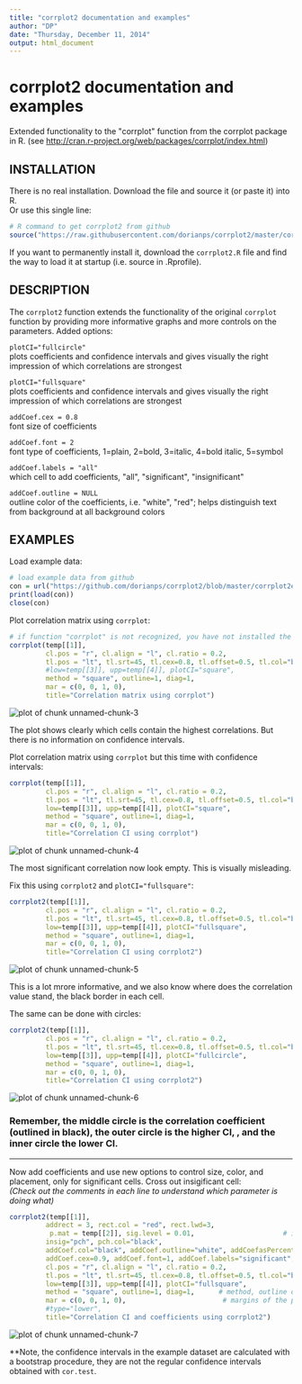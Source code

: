```yaml
---
title: "corrplot2 documentation and examples"
author: "DP"
date: "Thursday, December 11, 2014"
output: html_document
---
```

# corrplot2 documentation and examples
Extended functionality to the "corrplot" function from the corrplot package in R.
(see http://cran.r-project.org/web/packages/corrplot/index.html)  




## INSTALLATION  
There is no real installation. Download the file and source it (or paste it) into R.  
Or use this single line:

```r
# R command to get corrplot2 from github
source("https://raw.githubusercontent.com/dorianps/corrplot2/master/corrplot2.R")
```
If you want to permanently install it, download the `corrplot2.R` file and find the way to load it at startup (i.e. source in .Rprofile).




## DESCRIPTION  
The `corrplot2` function extends the functionality of the original `corrplot` function by providing more informative graphs and more controls on the parameters. Added options:  

`plotCI="fullcircle"`  
plots coefficients and confidence intervals and gives visually the right impression of which correlations are strongest  
  
`plotCI="fullsquare"`  
plots coefficients and confidence intervals and gives visually the right impression of which correlations are strongest  
  
`addCoef.cex = 0.8`  
font size of coefficients  

`addCoef.font = 2`  
font type of coefficients, 1=plain, 2=bold, 3=italic, 4=bold italic, 5=symbol  
  
`addCoef.labels = "all"`   
which cell to add coefficients, "all", "significant", "insignificant"  

`addCoef.outline = NULL`   
outline color of the coefficients, i.e. "white", "red"; helps distinguish text from background at all background colors  




## EXAMPLES  
Load example data:  

```r
# load example data from github
con = url("https://github.com/dorianps/corrplot2/blob/master/corrplot2example.Rdata?raw=true")
print(load(con))
close(con)
```


Plot correlation matrix using `corrplot`:   

```r
# if function "corrplot" is not recognized, you have not installed the corrplot package. Try corrplot2, the output will be the same
corrplot(temp[[1]], 
         cl.pos = "r", cl.align = "l", cl.ratio = 0.2,         
         tl.pos = "lt", tl.srt=45, tl.cex=0.8, tl.offset=0.5, tl.col="black",
         #low=temp[[3]], upp=temp[[4]], plotCI="square",
         method = "square", outline=1, diag=1,
         mar = c(0, 0, 1, 0),      
         title="Correlation matrix using corrplot")
```

![plot of chunk unnamed-chunk-3](figure/unnamed-chunk-3-1.png) 

The plot shows clearly which cells contain the highest correlations. But there is no information on confidence intervals.  
  
Plot correlation matrix using `corrplot` but this time with confidence intervals:   

```r
corrplot(temp[[1]], 
         cl.pos = "r", cl.align = "l", cl.ratio = 0.2,           
         tl.pos = "lt", tl.srt=45, tl.cex=0.8, tl.offset=0.5, tl.col="black",
         low=temp[[3]], upp=temp[[4]], plotCI="square",
         method = "square", outline=1, diag=1,
         mar = c(0, 0, 1, 0),        
         title="Correlation CI using corrplot")
```

![plot of chunk unnamed-chunk-4](figure/unnamed-chunk-4-1.png) 
  
The most significant correlation now look empty. This is visually misleading.  
  
Fix this using `corrplot2` and `plotCI="fullsquare"`:  
  

```r
corrplot2(temp[[1]], 
         cl.pos = "r", cl.align = "l", cl.ratio = 0.2,           
         tl.pos = "lt", tl.srt=45, tl.cex=0.8, tl.offset=0.5, tl.col="black",
         low=temp[[3]], upp=temp[[4]], plotCI="fullsquare",
         method = "square", outline=1, diag=1,
         mar = c(0, 0, 1, 0),        
         title="Correlation CI using corrplot2")
```

![plot of chunk unnamed-chunk-5](figure/unnamed-chunk-5-1.png) 
  
This is a lot mrore informative, and we also know where does the correlation value stand, the black border in each cell.  
  
The same can be done with circles:

```r
corrplot2(temp[[1]], 
         cl.pos = "r", cl.align = "l", cl.ratio = 0.2,           
         tl.pos = "lt", tl.srt=45, tl.cex=0.8, tl.offset=0.5, tl.col="black",
         low=temp[[3]], upp=temp[[4]], plotCI="fullcircle",
         method = "square", outline=1, diag=1,
         mar = c(0, 0, 1, 0),        
         title="Correlation CI using corrplot2")
```

![plot of chunk unnamed-chunk-6](figure/unnamed-chunk-6-1.png) 
  
  
###  Remember, the middle circle is the correlation coefficient (outlined in black), the outer circle is the higher CI, , and the inner circle the lower CI.
  
-------------------------------------------------------------------------------------  
  
Now add coefficients and use new options to control size, color, and placement, only for significant cells. Cross out insigificant cell:  
*(Check out the comments in each line to understand which parameter is doing what)*

```r
corrplot2(temp[[1]], 
         addrect = 3, rect.col = "red", rect.lwd=3,                        # rectangle around clusters if order="hclust"
          p.mat = temp[[2]], sig.level = 0.01,                      # insignificant crossouts
         insig="pch", pch.col="black",
         addCoef.col="black", addCoef.outline="white", addCoefasPercent=T, # add coefficients in plot
         addCoef.cex=0.9, addCoef.font=1, addCoef.labels="significant",    # other coefficient settings
         cl.pos = "r", cl.align = "l", cl.ratio = 0.2,                  # the settings of the legend on the side            
         tl.pos = "lt", tl.srt=45, tl.cex=0.8, tl.offset=0.5, tl.col="black",   # position and angle of variable names
         low=temp[[3]], upp=temp[[4]], plotCI="fullsquare",             # this is to create confidence interval graph
         method = "square", outline=1, diag=1,      # method, outline of squares, include or not diagonal
         mar = c(0, 0, 1, 0),                        # margins of the plot         
         #type="lower",
         title="Correlation CI and coefficients using corrplot2")
```

![plot of chunk unnamed-chunk-7](figure/unnamed-chunk-7-1.png) 
  
  
  
\*\*Note, the confidence intervals in the example dataset are calculated with a bootstrap procedure, they are not the regular confidence intervals obtained with `cor.test`.
